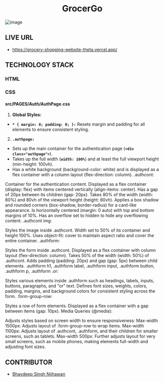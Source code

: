 <h1 align="center">GrocerGo</h1>

![image](https://github.com/BhavdeepSinghNijhawan/GrocerGo/assets/143419096/efb219ee-3ac0-476d-b5a8-555b75081feb)

## LIVE URL

- https://grocery-shopping-website-theta.vercel.app/

## TECHNOLOGY STACK

### HTML

### CSS

#### src/PAGES/Auth/AuthPage.css

1. **Global Styles:**

- **`* { margin: 0; padding: 0; }:`** Resets margin and padding for all elements to ensure consistent styling.

2. **`.authpage:`**

- Sets up the main container for the authentication page (**`<div class="authpage">`**).
- Takes up the full width (**`width: 100%`**) and at least the full viewport height (min-height: 100vh).
- Has a white background (background-color: white) and is displayed as a flex container with a column layout (flex-direction: column).
.authcont:

Container for the authentication content.
Displayed as a flex container (display: flex) with items centered vertically (align-items: center).
Has a gap of 20px between its children (gap: 20px).
Takes 80% of the width (width: 80%) and 80vh of the viewport height (height: 80vh).
Applies a box shadow and rounded corners (box-shadow, border-radius) for a card-like appearance.
Is horizontally centered (margin: 0 auto) with top and bottom margins of 10%.
Has an overflow set to hidden to hide any overflowing content.
.authcont img:

Styles the image inside .authcont.
Width set to 50% of its container and height 100%.
Uses object-fit: cover to maintain aspect ratio and cover the entire container.
.authform:

Styles the form inside .authcont.
Displayed as a flex container with column layout (flex-direction: column).
Takes 50% of the width (width: 50%) of .authcont.
Adds padding (padding: 20px) and gap (gap: 5px) between child elements.
.authform h1, .authform label, .authform input, .authform button, .authform p, .authform .or:

Styles various elements inside .authform such as headings, labels, inputs, buttons, paragraphs, and "or" text.
Defines font sizes, weights, colors, padding, margins, and background colors for consistent styling across the form.
.form-group-row:

Styles a row of form elements.
Displayed as a flex container with a gap between items (gap: 10px).
Media Queries (@media):

Adjusts styles based on screen width to ensure responsiveness:
Max-width 1500px: Adjusts layout of .form-group-row to wrap items.
Max-width 1100px: Adjusts layout of .authcont, .authform, and their children for smaller screens, such as tablets.
Max-width 500px: Further adjusts layout for very small screens, such as mobile phones, making elements full-width and adjusting font sizes.

## CONTRIBUTOR

- [Bhavdeep Singh Nijhawan](https://www.linkedin.com/in/bhavdeep-singh-nijhawan-739634280)

